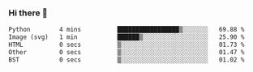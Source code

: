 ### Hi there 👋

<!--START_SECTION:waka-->

```txt
Python        4 mins          █████████████████▒░░░░░░░   69.88 %
Image (svg)   1 min           ██████▒░░░░░░░░░░░░░░░░░░   25.90 %
HTML          0 secs          ▒░░░░░░░░░░░░░░░░░░░░░░░░   01.73 %
Other         0 secs          ▒░░░░░░░░░░░░░░░░░░░░░░░░   01.47 %
BST           0 secs          ▒░░░░░░░░░░░░░░░░░░░░░░░░   01.02 %
```

<!--END_SECTION:waka-->
